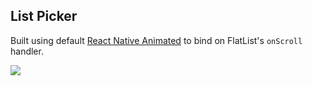 ## List Picker

Built using default [React Native Animated](https://reactnative.dev/docs/animations) to bind on FlatList's `onScroll` handler.

![](https://media.giphy.com/media/ls3ta02gtwOdBG5nfS/giphy.gif)
